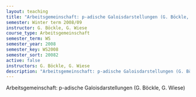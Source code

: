 ```yaml
---
layout: teaching
title: "Arbeitsgemeinschaft: p-adische Galoisdarstellungen (G. Böckle, G. Wiese)"
semester: Winter term 2008/09
instructor: G. Böckle, G. Wiese
course_type: Arbeitsgemeinschaft
semester_term: WS
semester_year: 2008
semester_key: WS2008
semester_sort: 20082
active: false
instructors: G. Böckle, G. Wiese
description: "Arbeitsgemeinschaft: p-adische Galoisdarstellungen (G. Böckle, G. Wiese)"
---
```


Arbeitsgemeinschaft: p-adische Galoisdarstellungen (G. Böckle, G. Wiese)

